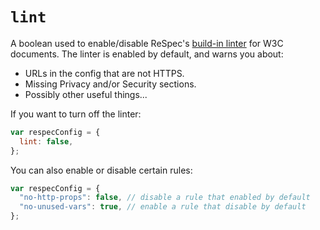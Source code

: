 # `lint`

A boolean used to enable/disable ReSpec's [build-in linter](https://github.com/w3c/respec/blob/develop/src/core/linter.js) for W3C documents. The linter is enabled by default, and warns you about:

- URLs in the config that are not HTTPS.
- Missing Privacy and/or Security sections.
- Possibly other useful things...

If you want to turn off the linter:

```js
var respecConfig = {
  lint: false,
};
```

You can also enable or disable certain rules:

```js
var respecConfig = {
  "no-http-props": false, // disable a rule that enabled by default
  "no-unused-vars": true, // enable a rule that disable by default
};
```
